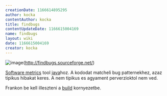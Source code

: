 ```yaml
---
creationDate: 1166614895295 
author: kocka 
contentAuthor: kocka 
title: findbugs 
contentUpdateDate: 1166615004169 
name: findbugs 
layout: wiki 
date: 1166615004169 
creator: kocka 
---
```

![image](http://findbugs.sourceforge.net/buggy-sm.png)(http://findbugs.sourceforge.net/)

[Software metrics](Software%20Metrics.html) tool [java](java.html)hoz. A kododat matcheli bug patternekhez, azaz tipikus hibakat keres. A nem tipikus es agyament perverzioktol nem ved.

Frankon be kell illeszteni a [build](build.html) kornyezetbe.


